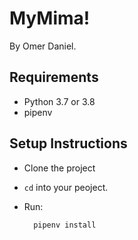 # MyMima!

By Omer Daniel.


## Requirements
* Python 3.7 or 3.8
* pipenv

## Setup Instructions
* Clone the project
* `cd` into your peoject.
* Run:

        pipenv install
